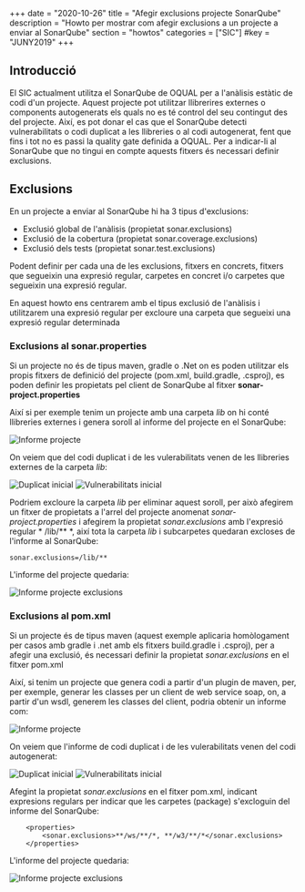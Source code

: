 +++
date        = "2020-10-26"
title       = "Afegir exclusions projecte SonarQube"
description = "Howto per mostrar com afegir exclusions a un projecte a enviar al SonarQube"
section     = "howtos"
categories  = ["SIC"]
#key        = "JUNY2019"
+++

## Introducció

El SIC actualment utilitza el SonarQube de OQUAL per a l'anàlisis estàtic de codi d'un projecte. Aquest projecte pot utilitzar llibrerires externes o components autogenerats els quals no es té control del seu contingut des del projecte. Així, es pot donar el cas que el SonarQube detecti vulnerabilitats o codi duplicat a les llibreries o al codi autogenerat, fent que fins i tot no es passi la quality gate definida a OQUAL. Per a indicar-li al SonarQube que no tingui en compte aquests fitxers és necessari definir exclusions.

## Exclusions

En un projecte a enviar al SonarQube hi ha 3 tipus d'exclusions:

- Exclusió global de l'anàlisis (propietat sonar.exclusions)
- Exclusió de la cobertura (propietat sonar.coverage.exclusions)
- Exclusió dels tests (propietat sonar.test.exclusions)

Podent definir per cada una de les exclusions, fitxers en concrets, fitxers que segueixin una expresió regular, carpetes en concret i/o carpetes que segueixin una expresió regular.

En aquest howto ens centrarem amb el tipus exclusió de l'anàlisis i utilitzarem una expresió regular per excloure una carpeta que segueixi una expresió regular determinada

### Exclusions al sonar.properties

Si un projecte no és de tipus maven, gradle o .Net on es poden utilitzar els propis fitxers de definició del projecte (pom.xml, build.gradle, .csproj), es poden definir les propietats pel client de SonarQube al fitxer **sonar-project.properties**

Així si per exemple tenim un projecte amb una carpeta *lib* on hi conté llibreries externes i genera soroll al informe del projecte en el SonarQube:

![Informe projecte](/images/howtos/SonarProperties_inicial.png)

On veiem que del codi duplicat i de les vulerabilitats venen de les llibreries externes de la carpeta *lib*:

![Duplicat inicial](/images/howtos/SonarProperties_duplicitat_inicial.png)
![Vulnerabilitats inicial](/images/howtos/SonarProperties_vulnerabilitats_inicial.png)

Podriem excloure la carpeta *lib* per eliminar aquest soroll, per això afegirem un fitxer de propietats a l'arrel del projecte anomenat *sonar-project.properties* i afegirem la propietat *sonar.exclusions* amb l'expresió regular * /lib/** *, així tota la carpeta *lib* i subcarpetes quedaran excloses de l'informe al SonarQube:
```
sonar.exclusions=/lib/**
```

L'informe del projecte quedaria:

![Informe projecte exclusions](/images/howtos/SonarProperties_exclusions.png)


### Exclusions al pom.xml

Si un projecte és de tipus maven (aquest exemple aplicaria homòlogament per casos amb gradle i .net amb els fitxers build.gradle i .csproj), per a afegir una exclusió, és necessari definir la propietat *sonar.exclusions* en el fitxer pom.xml

Així, si tenim un projecte que genera codi a partir d'un plugin de maven, per, per exemple, generar les classes per un client de web service soap, on, a partir d'un wsdl, generem les classes del client, podria obtenir un informe com:

![Informe projecte](/images/howtos/SonarPropertiesMaven_inicial.png)

On veiem que l'informe de codi duplicat i de les vulerabilitats venen del codi autogenerat:

![Duplicat inicial](/images/howtos/SonarPropertiesMaven_duplicitat_inicial.png)
![Vulnerabilitats inicial](/images/howtos/SonarPropertiesMaven_vulnerabilitats_inicial.png)

Afegint la propietat *sonar.exclusions* en el fitxer pom.xml, indicant expresions regulars per indicar que les carpetes (package) s'excloguin del informe del SonarQube:

```
	<properties>
		<sonar.exclusions>**/ws/**/*, **/w3/**/*</sonar.exclusions>
	</properties>
```

L'informe del projecte quedaria:

![Informe projecte exclusions](/images/howtos/SonarPropertiesMaven_exclusions.png)
